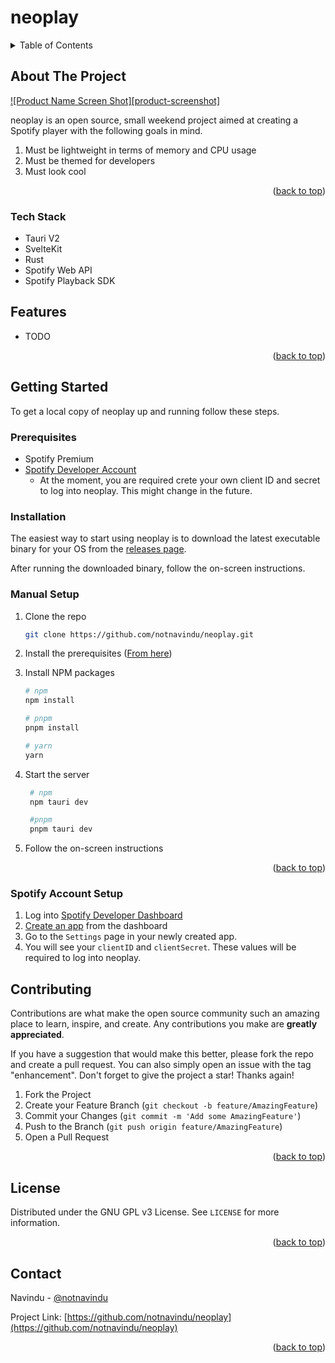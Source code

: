 # neoplay

<a name="readme-top"></a>

<!-- TABLE OF CONTENTS -->
<details>
  <summary>Table of Contents</summary>
  <ol>
    <li>
      <a href="#about-the-project">About The Project</a>
      <ul>
        <li><a href="#tech-stack">Tech Stack</a></li>
      </ul>
    </li>
    <li> <a href="#features">Features</a></li>
    <li>
      <a href="#getting-started">Getting Started</a>
      <ul>
        <li><a href="#prerequisites">Prerequisites</a></li>
        <li><a href="#installation">Installation</a></li>
        <li><a href="#manual-setup">Manual Setup</a></li>
        <li><a href="#spotify-account-setup">Spotify Account Setup</a></li>
      </ul>
    </li>
    <li><a href="#contributing">Contributing</a></li>
    <li><a href="#license">License</a></li>
    <li><a href="#contact">Contact</a></li>
  </ol>
</details>

<!-- ABOUT THE PROJECT -->

## About The Project

[![Product Name Screen Shot][product-screenshot]](https://example.com)

neoplay is an open source, small weekend project aimed at creating a Spotify player with the following goals in mind.

1. Must be lightweight in terms of memory and CPU usage
2. Must be themed for developers
3. Must look cool

<p align="right">(<a href="#readme-top">back to top</a>)</p>

### Tech Stack

- Tauri V2
- SvelteKit
- Rust
- Spotify Web API
- Spotify Playback SDK

<!-- FEATURES -->

## Features

<!-- GETTING STARTED -->

- TODO

<p align="right">(<a href="#readme-top">back to top</a>)</p>

## Getting Started

To get a local copy of neoplay up and running follow these steps.

### Prerequisites

- Spotify Premium
- [Spotify Developer Account](https://developer.spotify.com/)
  - At the moment, you are required crete your own client ID and secret to log into neoplay. This might change in the future.

### Installation

The easiest way to start using neoplay is to download the latest executable binary for your OS from the [releases page](https://github.com/notnavindu/neoplay/releases).

After running the downloaded binary, follow the on-screen instructions.

### Manual Setup

1. Clone the repo
   ```sh
   git clone https://github.com/notnavindu/neoplay.git
   ```
2. Install the prerequisites ([From here](https://v2.tauri.app/start/prerequisites/))
3. Install NPM packages

   ```sh
   # npm
   npm install

   # pnpm
   pnpm install

   # yarn
   yarn
   ```

4. Start the server

   ```sh
    # npm
    npm tauri dev

    #pnpm
    pnpm tauri dev
   ```

5. Follow the on-screen instructions

<p align="right">(<a href="#readme-top">back to top</a>)</p>

### Spotify Account Setup

1. Log into [Spotify Developer Dashboard](https://developer.spotify.com/)
2. [Create an app](https://developer.spotify.com/documentation/web-api/tutorials/getting-started#create-an-app) from the dashboard
3. Go to the `Settings` page in your newly created app.
4. You will see your `clientID` and `clientSecret`. These values will be required to log into neoplay.

<!-- CONTRIBUTING -->

## Contributing

Contributions are what make the open source community such an amazing place to learn, inspire, and create. Any contributions you make are **greatly appreciated**.

If you have a suggestion that would make this better, please fork the repo and create a pull request. You can also simply open an issue with the tag "enhancement".
Don't forget to give the project a star! Thanks again!

1. Fork the Project
2. Create your Feature Branch (`git checkout -b feature/AmazingFeature`)
3. Commit your Changes (`git commit -m 'Add some AmazingFeature'`)
4. Push to the Branch (`git push origin feature/AmazingFeature`)
5. Open a Pull Request

<p align="right">(<a href="#readme-top">back to top</a>)</p>

<!-- LICENSE -->

## License

Distributed under the GNU GPL v3 License. See `LICENSE` for more information.

<p align="right">(<a href="#readme-top">back to top</a>)</p>

<!-- CONTACT -->

## Contact

Navindu - [@notnavindu](https://twitter.com/notnavindu)

Project Link: [https://github.com/notnavindu/neoplay](https://github.com/notnavindu/neoplay)

<p align="right">(<a href="#readme-top">back to top</a>)</p>
